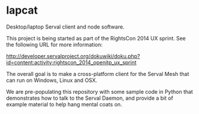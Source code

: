 lapcat
======

Desktop/laptop Serval client and node software.

This project is being started as part of the RightsCon 2014 UX sprint.
See the following URL for more information:

http://developer.servalproject.org/dokuwiki/doku.php?id=content:activity:rightscon_2014_openitp_ux_sprint

The overall goal is to make a cross-platform client for the Serval Mesh that can run on Windows, Linux
and OSX.

We are pre-populating this repository with some sample code in Python that demonstrates how to talk to
the Serval Daemon, and provide a bit of example material to help hang mental coats on.
